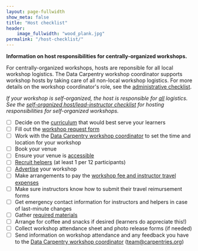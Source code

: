 ```yaml
---
layout: page-fullwidth
show_meta: false
title: "Host checklist"
header:
    image_fullwidth: "wood_plank.jpg"
permalink: "/host-checklist/"
---
```


**Information on host responsibilities for centrally-organized workshops.**

For centrally-organized workshops, hosts are reponsible for all local workshop logistics. The Data Carpentry workshop coordinator supports workshop hosts by taking care of all non-local workshop logistics. For more details on the workshop coordinator's role, see the [administrative checklist](/admin/).

*If your workshop is self-organized, the host is responsible for <u>all</u> logistics. See the [self-organized host/lead-instructor checklist](/self-org-lead/) for hosting responsibilities for self-organized workshops.*

- [ ] Decide on the [curriculum](/workshops/) that would best serve your learners  
- [ ] Fill out the [workshop request form](https://amy.software-carpentry.org/workshops/dc/request/)  
- [ ] Work with the [Data Carpentry workshop coordinator](mailto:team@carpentries.org) to set the time and location for your workshop  
- [ ] Book your venue  
- [ ] Ensure your venue is [accessible](/accessibility/)  
- [ ] [Recruit helpers](/email-templates/#recruiting-helpers) (at least 1 per 12 participants)  
- [ ] [Advertise](/email-templates/#advertising-your-workshop) your workshop  
- [ ] Make arrangements to pay the [workshop fee and instructor travel expenses](/workshops-host/#workshop-fees)
- [ ] Make sure instructors know how to submit their travel reimursement forms
- [ ] Get emergency contact information for instructors and helpers in case of last-minute changes
- [ ] Gather [required materials](/equipment-checklist/)  
- [ ] Arrange for coffee and snacks if desired (learners do appreciate this!)  
- [ ] Collect workshop attendance sheet and photo release forms (if needed)
- [ ] Send information on workshop attendance and any feedback you have to the [Data Carpentry workshop coordinator](mailto:team@carpentries.org) (team@carpentries.org)  
